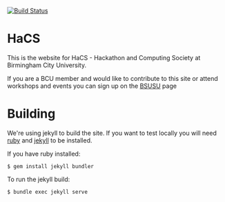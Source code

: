 [![Build Status](https://travis-ci.org/HaCSBCU/hacsbcu.github.io.svg?branch=master)](https://travis-ci.org/HaCSBCU/hacsbcu.github.io)
# HaCS
This is the website for HaCS - Hackathon and Computing Society at Birmingham City University.

If you are a BCU member and would like to contribute to this site or attend workshops and events you can sign up on the [BSUSU](https://www.bcusu.com/organisation/9907/) page

# Building

We're using jekyll to build the site. If you want to test locally you will need [ruby](https://rvm.io/rvm/install) and [jekyll](https://jekyllrb.com/) to be installed.

If you have ruby installed:

`$ gem install jekyll bundler`

To run the jekyll build:

`$ bundle exec jekyll serve`

